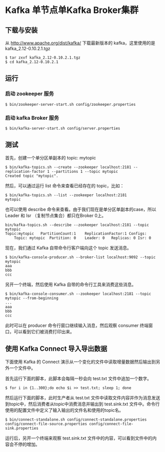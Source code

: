 # Kafka 单节点单Kafka Broker集群

## 下载与安装
从 http://www.apache.org/dist/kafka/ 下载最新版本的 kafka，这里使用的是 kafka_2.12-0.10.2.1.tgz

``` shell
$ tar zxvf kafka_2.12-0.10.2.1.tgz
$ cd kafka_2.12-0.10.2.1
```

## 运行

### 启动 zookeeper 服务
``` shell
$ bin/zookeeper-server-start.sh config/zookeeper.properties
```

### 启动 kafka Broker 服务
``` shell
$ bin/kafka-server-start.sh config/server.properties
```

## 测试

首先，创建一个单分区单副本的 topic: mytopic

``` shell
$ bin/kafka-topics.sh --create --zookeeper localhost:2181 --replication-factor 1 --partitions 1 --topic mytopic
Created topic "mytopic".
```

然后，可以通过运行 list 命令来查看已经存在的 topic，比如：

``` shell
$ bin/kafka-topics.sh --list --zookeeper localhost:2181
mytopic
```

也可以使用 describe 命令来查看。由于我们现在是单分区单副本的case，所以 Leader 和 Isr （复制节点集合）都只在Broker 0上。

``` shell
bin/kafka-topics.sh --describe --zookeeper localhost:2181 --topic mytopic
Topic:mytopic	PartitionCount:1	ReplicationFactor:1	Configs:
	Topic: mytopic	Partition: 0	Leader: 0	Replicas: 0	Isr: 0
```

现在，我们通过 Kafka 自带命令行客户端向这个 topic 发送消息。

``` shell
$ bin/kafka-console-producer.sh --broker-list localhost:9092 --topic mytopic
aaa
bbb
ccc
```

另开一个终端，然后使用 Kafka 自带的命令行工具来消费这些消息。

``` shell
$ bin/kafka-console-consumer.sh --zookeeper localhost:2181 --topic mytopic --from-beginning
...
aaa
bbb
ccc
```

此时可以在 producer 命令行窗口继续输入消息，然后观察 consumer 终端窗口，可以看到它们被消费打印出来。

## 使用 Kafka Connect 导入导出数据

下面使用 Kafka 的 Connect 演示从一个变化的文件中读取增量数据然后输出到另外一个文件中。

首先运行下面的脚本，此脚本会每隔一秒会向 test.txt 文件中追加一个数字。
``` shell
$ for i in {1..300};do echo $i >> test.txt; sleep 1; done
```

然后运行下面的脚本，此时生产者从 test.txt 文件中读取文件内容并作为消息发送到topic中，然后消费者从topic中消费消息并输出到 test.sink.txt 文件中。命令行使用的配置文件中定义了输入输出的文件名和使用的topic名。
``` shell
$ bin/connect-standalone.sh config/connect-standalone.properties config/connect-file-source.properties config/connect-file-sink.properties
```

运行后，另开一个终端来观察 test.sink.txt 文件中的内容，可以看到文件中的内容会不停的增加。

